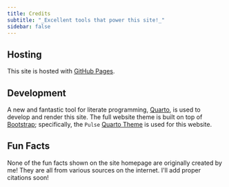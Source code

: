 ```yaml
---
title: Credits
subtitle: "_Excellent tools that power this site!_"
sidebar: false
---
```


## Hosting

This site is hosted with [GitHub Pages](https://pages.github.com).

## Development

A new and fantastic tool for literate programming, [Quarto](https://quarto.org),
is used to develop and render this site. The full website theme is built on 
top of [Bootstrap](https://getbootstrap.com); specifically, the 
`Pulse` [Quarto Theme](https://quarto.org/docs/output-formats/html-themes.html)
is used for this website. 

## Fun Facts

None of the fun facts shown on the site homepage are originally created by me! They are all from various
sources on the internet. I'll add proper citations soon!


